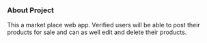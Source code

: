 ### About Project

This a market place web app. Verified users will be able to post their products for sale and can as well edit and delete their products. 


